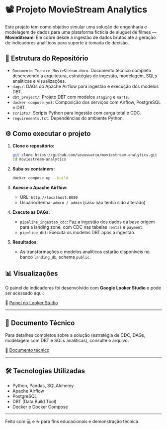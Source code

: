 # 📽️ Projeto MovieStream Analytics

Este projeto tem como objetivo simular uma solução de engenharia e modelagem de dados para uma plataforma fictícia de aluguel de filmes — **MovieStream**. Ele cobre desde a ingestão de dados brutos até a geração de indicadores analíticos para suporte à tomada de decisão.

## 📂 Estrutura do Repositório

- `Documento_Tecnico_MovieStream.docx`: Documento técnico completo descrevendo a arquitetura, estratégias de ingestão, modelagem, SQLs analíticas e visualizações.
- `dags/`: DAGs do Apache Airflow para ingestão e execução dos modelos DBT.
- `dbt_project/`: Projeto DBT com modelos `staging` e `marts`.
- `docker-compose.yml`: Composição dos serviços com Airflow, PostgreSQL e DBT.
- `scripts/`: Scripts Python para ingestão com carga total e CDC.
- `requirements.txt`: Dependências do ambiente Python.

## ⚙️ Como executar o projeto

1. **Clone o repositório:**
   ```bash
   git clone https://github.com/seuusuario/moviestream-analytics.git
   cd moviestream-analytics
   ```

2. **Suba os containers:**
   ```bash
   docker compose up --build
   ```

3. **Acesse o Apache Airflow:**
   - URL: `http://localhost:8080`
   - Usuário/Senha: `admin / admin` (caso não tenha sido alterado)

4. **Execute as DAGs:**
   - `pipeline_ingestao_cdc`: Faz a ingestão dos dados da base origem para a landing zone, com CDC nas tabelas `rental` e `payment`.
   - `pipeline_dbt`: Executa os modelos DBT após a ingestão.

5. **Resultados:**
   - As transformações e modelos analíticos estarão disponíveis no banco `landing_db`, schema `public`.

## 📊 Visualizações

O painel de indicadores foi desenvolvido com **Google Looker Studio** e pode ser acessado aqui:

🔗 [Painel no Looker Studio](https://lookerstudio.google.com/reporting/3d7f94bc-7f79-44c0-b7c4-784983ec04cc)

---

## 📄 Documento Técnico

Para detalhes completos sobre a solução (estratégia de CDC, DAGs, modelagem com DBT e SQLs analíticas), consulte o arquivo:

🔗 [Documento técnico](Documento_Tecnico_MovieStream.docx)


---

## 🛠️ Tecnologias Utilizadas

- Python, Pandas, SQLAlchemy
- Apache Airflow
- PostgreSQL
- DBT (Data Build Tool)
- Docker e Docker Compose

---

Feito com 💻 e ☕ para fins educacionais e demonstração técnica.